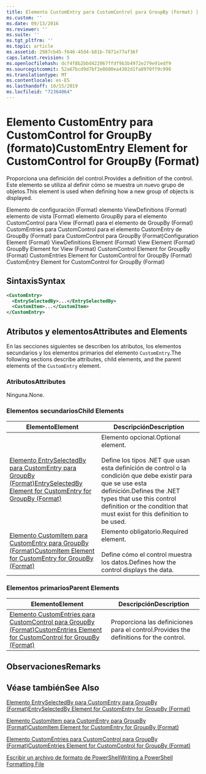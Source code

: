 ```yaml
---
title: Elemento CustomEntry para CustomControl para GroupBy (Format) | Microsoft Docs
ms.custom: ''
ms.date: 09/13/2016
ms.reviewer: ''
ms.suite: ''
ms.tgt_pltfrm: ''
ms.topic: article
ms.assetid: 2987cb45-f646-45d4-b81b-7871e77af36f
caps.latest.revision: 5
ms.openlocfilehash: dcf4f8b2bbd422067ffdf9b3b4972e279e91edf9
ms.sourcegitcommit: 52a67bcd9d7bf3e8600ea4302d1fa8970ff9c998
ms.translationtype: MT
ms.contentlocale: es-ES
ms.lasthandoff: 10/15/2019
ms.locfileid: "72364064"
---
```

# <a name="customentry-element-for-customcontrol-for-groupby-format"></a><span data-ttu-id="a1b47-102">Elemento CustomEntry para CustomControl for GroupBy (formato)</span><span class="sxs-lookup"><span data-stu-id="a1b47-102">CustomEntry Element for CustomControl for GroupBy (Format)</span></span>

<span data-ttu-id="a1b47-103">Proporciona una definición del control.</span><span class="sxs-lookup"><span data-stu-id="a1b47-103">Provides a definition of the control.</span></span> <span data-ttu-id="a1b47-104">Este elemento se utiliza al definir cómo se muestra un nuevo grupo de objetos.</span><span class="sxs-lookup"><span data-stu-id="a1b47-104">This element is used when defining how a new group of objects is displayed.</span></span>

<span data-ttu-id="a1b47-105">Elemento de configuración (Format) elemento ViewDefinitions (Format) elemento de vista (Format) elemento GroupBy para el elemento CustomControl para View (Format) para el elemento de GroupBy (Format) CustomEntries para CustomControl para el elemento CustomEntry de GroupBy (Format) para CustomControl para GroupBy (Format)</span><span class="sxs-lookup"><span data-stu-id="a1b47-105">Configuration Element (Format) ViewDefinitions Element (Format) View Element (Format) GroupBy Element for View (Format) CustomControl Element for GroupBy (Format) CustomEntries Element for CustomControl for GroupBy (Format) CustomEntry Element for CustomControl for GroupBy (Format)</span></span>

## <a name="syntax"></a><span data-ttu-id="a1b47-106">Sintaxis</span><span class="sxs-lookup"><span data-stu-id="a1b47-106">Syntax</span></span>

```xml
<CustomEntry>
  <EntrySelectedBy>...</EntrySelectedBy>
  <CustomItem>...</CustomItem>
</CustomEntry>
```

## <a name="attributes-and-elements"></a><span data-ttu-id="a1b47-107">Atributos y elementos</span><span class="sxs-lookup"><span data-stu-id="a1b47-107">Attributes and Elements</span></span>

<span data-ttu-id="a1b47-108">En las secciones siguientes se describen los atributos, los elementos secundarios y los elementos primarios del elemento `CustomEntry`.</span><span class="sxs-lookup"><span data-stu-id="a1b47-108">The following sections describe attributes, child elements, and the parent elements of the `CustomEntry` element.</span></span>

### <a name="attributes"></a><span data-ttu-id="a1b47-109">Atributos</span><span class="sxs-lookup"><span data-stu-id="a1b47-109">Attributes</span></span>

<span data-ttu-id="a1b47-110">Ninguna.</span><span class="sxs-lookup"><span data-stu-id="a1b47-110">None.</span></span>

### <a name="child-elements"></a><span data-ttu-id="a1b47-111">Elementos secundarios</span><span class="sxs-lookup"><span data-stu-id="a1b47-111">Child Elements</span></span>

|<span data-ttu-id="a1b47-112">Elemento</span><span class="sxs-lookup"><span data-stu-id="a1b47-112">Element</span></span>|<span data-ttu-id="a1b47-113">Descripción</span><span class="sxs-lookup"><span data-stu-id="a1b47-113">Description</span></span>|
|-------------|-----------------|
|[<span data-ttu-id="a1b47-114">Elemento EntrySelectedBy para CustomEntry para GroupBy (Format)</span><span class="sxs-lookup"><span data-stu-id="a1b47-114">EntrySelectedBy Element for CustomEntry for GroupBy (Format)</span></span>](./entryselectedby-element-for-customentry-for-groupby-format.md)|<span data-ttu-id="a1b47-115">Elemento opcional.</span><span class="sxs-lookup"><span data-stu-id="a1b47-115">Optional element.</span></span><br /><br /> <span data-ttu-id="a1b47-116">Define los tipos .NET que usan esta definición de control o la condición que debe existir para que se use esta definición.</span><span class="sxs-lookup"><span data-stu-id="a1b47-116">Defines the .NET types that use this control definition or the condition that must exist for this definition to be used.</span></span>|
|[<span data-ttu-id="a1b47-117">Elemento CustomItem para CustomEntry para GroupBy (Format)</span><span class="sxs-lookup"><span data-stu-id="a1b47-117">CustomItem Element for CustomEntry for GroupBy (Format)</span></span>](./customitem-element-for-customentry-for-groupby-format.md)|<span data-ttu-id="a1b47-118">Elemento obligatorio.</span><span class="sxs-lookup"><span data-stu-id="a1b47-118">Required element.</span></span><br /><br /> <span data-ttu-id="a1b47-119">Define cómo el control muestra los datos.</span><span class="sxs-lookup"><span data-stu-id="a1b47-119">Defines how the control displays the data.</span></span>|

### <a name="parent-elements"></a><span data-ttu-id="a1b47-120">Elementos primarios</span><span class="sxs-lookup"><span data-stu-id="a1b47-120">Parent Elements</span></span>

|<span data-ttu-id="a1b47-121">Elemento</span><span class="sxs-lookup"><span data-stu-id="a1b47-121">Element</span></span>|<span data-ttu-id="a1b47-122">Descripción</span><span class="sxs-lookup"><span data-stu-id="a1b47-122">Description</span></span>|
|-------------|-----------------|
|[<span data-ttu-id="a1b47-123">Elemento CustomEntries para CustomControl para GroupBy (Format)</span><span class="sxs-lookup"><span data-stu-id="a1b47-123">CustomEntries Element for CustomControl for GroupBy (Format)</span></span>](./customentries-element-for-customcontrol-for-groupby-format.md)|<span data-ttu-id="a1b47-124">Proporciona las definiciones para el control.</span><span class="sxs-lookup"><span data-stu-id="a1b47-124">Provides the definitions for the control.</span></span>|

## <a name="remarks"></a><span data-ttu-id="a1b47-125">Observaciones</span><span class="sxs-lookup"><span data-stu-id="a1b47-125">Remarks</span></span>

## <a name="see-also"></a><span data-ttu-id="a1b47-126">Véase también</span><span class="sxs-lookup"><span data-stu-id="a1b47-126">See Also</span></span>

[<span data-ttu-id="a1b47-127">Elemento EntrySelectedBy para CustomEntry para GroupBy (Format)</span><span class="sxs-lookup"><span data-stu-id="a1b47-127">EntrySelectedBy Element for CustomEntry for GroupBy (Format)</span></span>](./entryselectedby-element-for-customentry-for-groupby-format.md)

[<span data-ttu-id="a1b47-128">Elemento CustomItem para CustomEntry para GroupBy (Format)</span><span class="sxs-lookup"><span data-stu-id="a1b47-128">CustomItem Element for CustomEntry for GroupBy (Format)</span></span>](./customitem-element-for-customentry-for-groupby-format.md)

[<span data-ttu-id="a1b47-129">Elemento CustomEntries para CustomControl para GroupBy (Format)</span><span class="sxs-lookup"><span data-stu-id="a1b47-129">CustomEntries Element for CustomControl for GroupBy (Format)</span></span>](./customentries-element-for-customcontrol-for-groupby-format.md)

[<span data-ttu-id="a1b47-130">Escribir un archivo de formato de PowerShell</span><span class="sxs-lookup"><span data-stu-id="a1b47-130">Writing a PowerShell Formatting File</span></span>](./writing-a-powershell-formatting-file.md)
